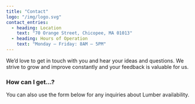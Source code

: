 ```yaml
---
title: "Contact"
logo: "/img/logo.svg"
contact_entries:
  - heading: Location
    text: "70 Orange Street, Chicopee, MA 01013"
  - heading: Hours of Operation
    text: "Monday – Friday: 8AM – 5PM"
---
```


We’d love to get in touch with you and hear your ideas and
questions. We strive to grow and improve constantly and your feedback
is valuable for us.

<h3 class="f4 b lh-title mb2">How can I get…?</h3>

You can also use the form below for any inquiries about Lumber
availability.
